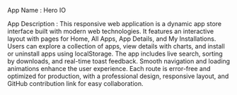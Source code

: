 App Name : Hero IO


App Description :
This responsive web application is a dynamic app store interface built with modern web technologies. It features an interactive layout with pages for Home, All Apps, App Details, and My Installations. Users can explore a collection of apps, view details with charts, and install or uninstall apps using localStorage. The app includes live search, sorting by downloads, and real-time toast feedback. Smooth navigation and loading animations enhance the user experience. Each route is error-free and optimized for production, with a professional design, responsive layout, and GitHub contribution link for easy collaboration.
